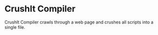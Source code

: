 # CrushIt CompilerCrushIt Compiler crawls through a web page and crushes all scripts into a single file.